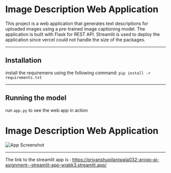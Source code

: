 # Image Description Web Application

This project is a web application that generates text descriptions for uploaded images using a pre-trained image captioning model. The application is built with Flask for REST API. Streamlit is used to deploy the application since vercel could not handle the size of the packages.

---
## Installation

install the requiremens using the following command:
```pip install -r requirements.txt```

---
## Running the model 

run ```app.py``` to see the web app in action 
# Image Description Web Application

![App Screenshot](images/app_screenshot.png "Web Interface")

---
The link to the streamlit app is : 
https://priyanshupilaniwala032-arogo-ai-asignment--streamlit-app-wiabk3.streamlit.app/




